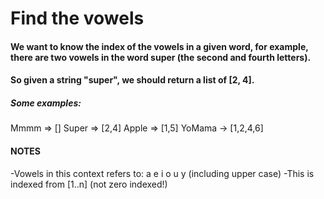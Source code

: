 # Find the vowels

#### We want to know the index of the vowels in a given word, for example, there are two vowels in the word super (the second and fourth letters).

#### So given a string "super", we should return a list of [2, 4].

##### Some examples:

Mmmm => []
Super => [2,4]
Apple => [1,5]
YoMama -> [1,2,4,6]

#### NOTES

-Vowels in this context refers to: a e i o u y (including upper case)
-This is indexed from [1..n] (not zero indexed!)
